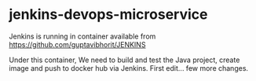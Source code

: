 # jenkins-devops-microservice

Jenkins is running in container available from https://github.com/guptavibhorit/JENKINS

Under this container, We need to build and test the Java project, create image and push to docker hub via Jenkins.
First edit... few more changes.
